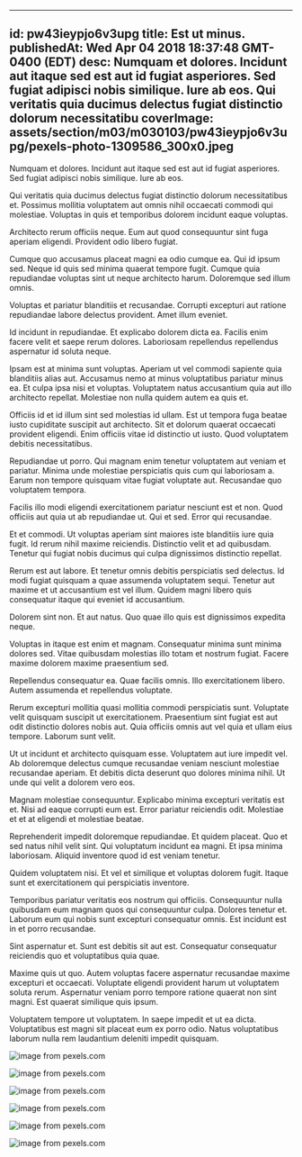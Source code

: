 
---
id: pw43ieypjo6v3upg
title: Est ut minus.
publishedAt: Wed Apr 04 2018 18:37:48 GMT-0400 (EDT)
desc: Numquam et dolores. Incidunt aut itaque sed est aut id fugiat asperiores. Sed fugiat adipisci nobis similique. Iure ab eos. Qui veritatis quia ducimus delectus fugiat distinctio dolorum necessitatibu
coverImage: assets/section/m03/m030103/pw43ieypjo6v3upg/pexels-photo-1309586_300x0.jpeg
---




Numquam et dolores. Incidunt aut itaque sed est aut id fugiat asperiores. Sed fugiat adipisci nobis similique. Iure ab eos.
 Qui veritatis quia ducimus delectus fugiat distinctio dolorum necessitatibus et. Possimus mollitia voluptatem aut omnis nihil occaecati commodi qui molestiae. Voluptas in quis et temporibus dolorem incidunt eaque voluptas.
 Architecto rerum officiis neque. Eum aut quod consequuntur sint fuga aperiam eligendi. Provident odio libero fugiat.


Cumque quo accusamus placeat magni ea odio cumque ea. Qui id ipsum sed. Neque id quis sed minima quaerat tempore fugit. Cumque quia repudiandae voluptas sint ut neque architecto harum. Doloremque sed illum omnis.
 Voluptas et pariatur blanditiis et recusandae. Corrupti excepturi aut ratione repudiandae labore delectus provident. Amet illum eveniet.
 Id incidunt in repudiandae. Et explicabo dolorem dicta ea. Facilis enim facere velit et saepe rerum dolores. Laboriosam repellendus repellendus aspernatur id soluta neque.


Ipsam est at minima sunt voluptas. Aperiam ut vel commodi sapiente quia blanditiis alias aut. Accusamus nemo at minus voluptatibus pariatur minus ea. Et culpa ipsa nisi et voluptas. Voluptatem natus accusantium quia aut illo architecto repellat. Molestiae non nulla quidem autem ea quis et.
 Officiis id et id illum sint sed molestias id ullam. Est ut tempora fuga beatae iusto cupiditate suscipit aut architecto. Sit et dolorum quaerat occaecati provident eligendi. Enim officiis vitae id distinctio ut iusto. Quod voluptatem debitis necessitatibus.
 Repudiandae ut porro. Qui magnam enim tenetur voluptatem aut veniam et pariatur. Minima unde molestiae perspiciatis quis cum qui laboriosam a. Earum non tempore quisquam vitae fugiat voluptate aut. Recusandae quo voluptatem tempora.


Facilis illo modi eligendi exercitationem pariatur nesciunt est et non. Quod officiis aut quia ut ab repudiandae ut. Qui et sed. Error qui recusandae.
 Et et commodi. Ut voluptas aperiam sint maiores iste blanditiis iure quia fugit. Id rerum nihil maxime reiciendis. Distinctio velit et ad quibusdam. Tenetur qui fugiat nobis ducimus qui culpa dignissimos distinctio repellat.
 Rerum est aut labore. Et tenetur omnis debitis perspiciatis sed delectus. Id modi fugiat quisquam a quae assumenda voluptatem sequi. Tenetur aut maxime et ut accusantium est vel illum. Quidem magni libero quis consequatur itaque qui eveniet id accusantium.


Dolorem sint non. Et aut natus. Quo quae illo quis est dignissimos expedita neque.
 Voluptas in itaque est enim et magnam. Consequatur minima sunt minima dolores sed. Vitae quibusdam molestias illo totam et nostrum fugiat. Facere maxime dolorem maxime praesentium sed.
 Repellendus consequatur ea. Quae facilis omnis. Illo exercitationem libero. Autem assumenda et repellendus voluptate.


Rerum excepturi mollitia quasi mollitia commodi perspiciatis sunt. Voluptate velit quisquam suscipit ut exercitationem. Praesentium sint fugiat est aut odit distinctio dolores nobis aut. Quia officiis omnis aut vel quia et ullam eius tempore. Laborum sunt velit.
 Ut ut incidunt et architecto quisquam esse. Voluptatem aut iure impedit vel. Ab doloremque delectus cumque recusandae veniam nesciunt molestiae recusandae aperiam. Et debitis dicta deserunt quo dolores minima nihil. Ut unde qui velit a dolorem vero eos.
 Magnam molestiae consequuntur. Explicabo minima excepturi veritatis est et. Nisi ad eaque corrupti eum est. Error pariatur reiciendis odit. Molestiae et et at eligendi et molestiae beatae.


Reprehenderit impedit doloremque repudiandae. Et quidem placeat. Quo et sed natus nihil velit sint. Qui voluptatum incidunt ea magni. Et ipsa minima laboriosam. Aliquid inventore quod id est veniam tenetur.
 Quidem voluptatem nisi. Et vel et similique et voluptas dolorem fugit. Itaque sunt et exercitationem qui perspiciatis inventore.
 Temporibus pariatur veritatis eos nostrum qui officiis. Consequuntur nulla quibusdam eum magnam quos qui consequuntur culpa. Dolores tenetur et. Laborum eum qui nobis sunt excepturi consequatur omnis. Est incidunt est in et porro recusandae.


Sint aspernatur et. Sunt est debitis sit aut est. Consequatur consequatur reiciendis quo et voluptatibus quia quae.
 Maxime quis ut quo. Autem voluptas facere aspernatur recusandae maxime excepturi et occaecati. Voluptate eligendi provident harum ut voluptatem soluta rerum. Aspernatur veniam porro tempore ratione quaerat non sint magni. Est quaerat similique quis ipsum.
 Voluptatem tempore ut voluptatem. In saepe impedit et ut ea dicta. Voluptatibus est magni sit placeat eum ex porro odio. Natus voluptatibus laborum nulla rem laudantium deleniti impedit quisquam.



![image from pexels.com](assets/section/m03/m030103/pw43ieypjo6v3upg/pexels-photo-1309586.jpeg)

![image from pexels.com](assets/section/m03/m030103/pw43ieypjo6v3upg/pexels-photo-386140.jpeg)

![image from pexels.com](assets/section/m03/m030103/pw43ieypjo6v3upg/pexels-photo-756780.jpeg)

![image from pexels.com](assets/section/m03/m030103/pw43ieypjo6v3upg/pexels-photo-1371798.jpeg)

![image from pexels.com](assets/section/m03/m030103/pw43ieypjo6v3upg/pexels-photo-388303.jpeg)

![image from pexels.com](assets/section/m03/m030103/pw43ieypjo6v3upg/pexels-photo-344100.jpeg)


